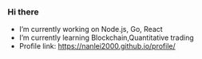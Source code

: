 ### Hi there 

- I’m currently working on Node.js, Go, React
- I’m currently learning Blockchain,Quantitative trading
- Profile link: https://nanlei2000.github.io/profile/
